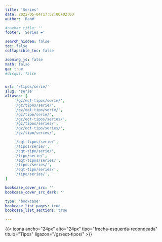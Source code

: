 ```yaml
---
title: 'Series'
date: 2022-05-04T17:52:00+02:00
author: 'Ran#'

#navbar_title: ''
footer: 'Series ❤️'

search_hidden: false
toc: false
collapsible_toc: false

zooming_js: false
math: false
ga: true
#disqus: false


url: '/tipos/serie/'
slug: 'serie'
aliases: [
    '/gz/eqt-tipos/serie/',
    '/gz/tipos/serie/',
    '/gz/eqt-tipo/serie/',
    '/gz/tipo/serie/',
    '/gz/eqt-tipos/series/',
    '/gz/tipos/series/',
    '/gz/eqt-tipo/series/',
    '/gz/tipo/series/',

    '/eqt-tipos/serie/',
    '/tipos/serie/',
    '/eqt-tipo/serie/',
    '/tipo/serie/',
    '/eqt-tipos/series/',
    '/tipos/series/',
    '/eqt-tipo/series/',
    '/tipo/series/',
]

bookcase_cover_src: ''
bookcase_cover_src_dark: ''

type: 'bookcase'
bookcase_list_pages: true
bookcase_list_sections: true

---
```


{{< icona ancho="24px" alto="24px" tipo="frecha-esquerda-redondeada" titulo="Tipos" ligazon="/gz/eqt-tipos/" >}}
